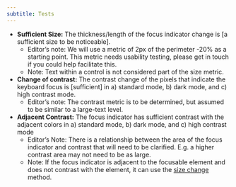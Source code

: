```yaml
---
subtitle: Tests
---
```


* **Sufficient Size:** The thickness/length of the focus indicator change is [a sufficient size to be noticeable]. 
    * Editor’s note: We will use a metric of 2px of the perimeter -20% as a starting point. This metric needs usability testing, please get in touch if you could help facilitate this.
    * Note: Text within a control is not considered part of the size metric. 
* **Change of contrast:** The contrast change of the pixels that indicate the keyboard focus is [sufficient] in a) standard mode, b) dark mode, and  c) high contrast mode.
    * Editor’s note: The contrast metric is to be determined, but assumed to be similar to a large-text level.
* **Adjacent Contrast:** The focus indicator has sufficient contrast with the adjacent colors in a) standard mode, b) dark mode, and c) high contrast mode
    * Editor’s Note: There is a relationship between the area of the focus indicator and contrast that will need to be clarified. E.g. a higher contrast area may not need to be as large.
    * Note: If the focus indicator is adjacent to the focusable element and does not contrast with the element, it can use the [size change](../../size-change/) method.
